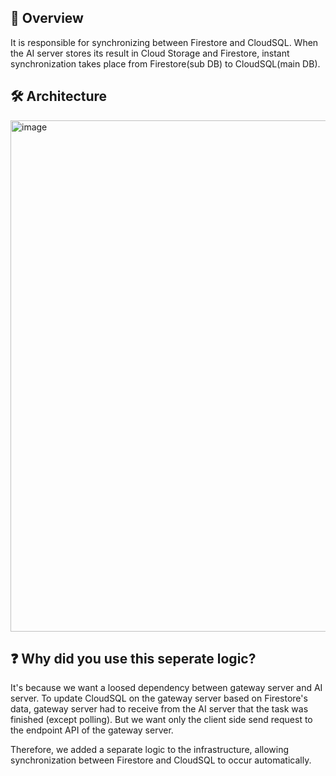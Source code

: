 ## 🔎 Overview

It is responsible for synchronizing between Firestore and CloudSQL. When the AI server stores its result in Cloud Storage and Firestore, instant synchronization takes place from Firestore(sub DB) to CloudSQL(main DB).

## 🛠 Architecture

<img width="818" alt="image" src="https://github.com/RememberMe-2024-SolutionChallenge/realtime-DB-synchronization/assets/54667577/8e400f75-b963-4bcb-a3b5-33cff925ad44">

## ❓ Why did you use this seperate logic?

It's because we want a loosed dependency between gateway server and AI server. To update CloudSQL on the gateway server based on Firestore's data, gateway server had to receive from the AI server that the task was finished (except polling). But we want only the client side send request to the endpoint API of the gateway server.

Therefore, we added a separate logic to the infrastructure, allowing synchronization between Firestore and CloudSQL to occur automatically.
